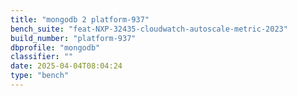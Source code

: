 ```yaml
---
title: "mongodb 2 platform-937"
bench_suite: "feat-NXP-32435-cloudwatch-autoscale-metric-2023"
build_number: "platform-937"
dbprofile: "mongodb"
classifier: ""
date: 2025-04-04T08:04:24
type: "bench"
---
```

